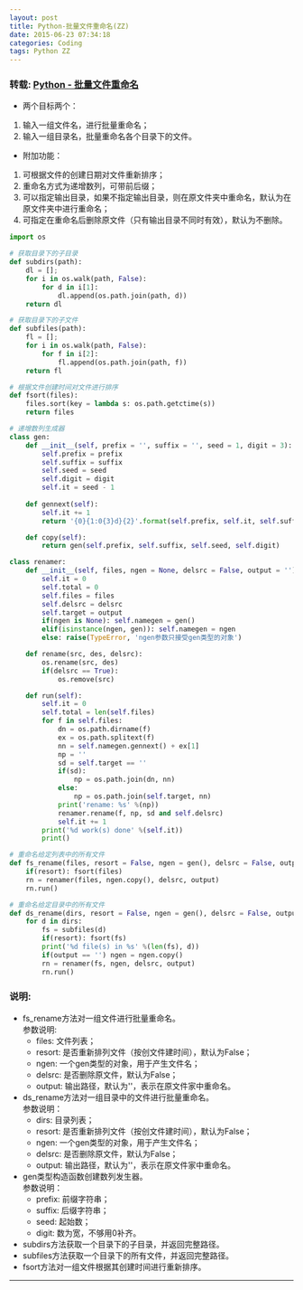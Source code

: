 ```yaml
---
layout: post
title: Python-批量文件重命名(ZZ)
date: 2015-06-23 07:34:18
categories: Coding
tags: Python ZZ
---
```


### 转载: [Python - 批量文件重命名](http://www.cnblogs.com/tracydj/archive/2011/01/27/1945861.html)

- 两个目标两个：

1. 输入一组文件名，进行批量重命名；
2. 输入一组目录名，批量重命名各个目录下的文件。

- 附加功能：

1. 可根据文件的创建日期对文件重新排序；
2. 重命名方式为递增数列，可带前后缀；
3. 可以指定输出目录，如果不指定输出目录，则在原文件夹中重命名，默认为在原文件夹中进行重命名；
4. 可指定在重命名后删除原文件（只有输出目录不同时有效），默认为不删除。

~~~python
import os

# 获取目录下的子目录
def subdirs(path):
    dl = [];
    for i in os.walk(path, False):
        for d in i[1]:
            dl.append(os.path.join(path, d))
    return dl

# 获取目录下的子文件
def subfiles(path):
    fl = [];
    for i in os.walk(path, False):
        for f in i[2]:
            fl.append(os.path.join(path, f))
    return fl

# 根据文件创建时间对文件进行排序
def fsort(files):
    files.sort(key = lambda s: os.path.getctime(s))
    return files

# 递增数列生成器
class gen:
    def __init__(self, prefix = '', suffix = '', seed = 1, digit = 3):
        self.prefix = prefix
        self.suffix = suffix
        self.seed = seed
        self.digit = digit
        self.it = seed - 1
    
    def gennext(self):
        self.it += 1
        return '{0}{1:0{3}d}{2}'.format(self.prefix, self.it, self.suffix, self.digit)

    def copy(self):
        return gen(self.prefix, self.suffix, self.seed, self.digit)

class renamer:
    def __init__(self, files, ngen = None, delsrc = False, output = ''):
        self.it = 0
        self.total = 0
        self.files = files
        self.delsrc = delsrc
        self.target = output
        if(ngen is None): self.namegen = gen()
        elif(isinstance(ngen, gen)): self.namegen = ngen
        else: raise(TypeError, 'ngen参数只接受gen类型的对象')

    def rename(src, des, delsrc):
        os.rename(src, des)
        if(delsrc == True):
            os.remove(src)

    def run(self):
        self.it = 0
        self.total = len(self.files)
        for f in self.files:
            dn = os.path.dirname(f)
            ex = os.path.splitext(f)
            nn = self.namegen.gennext() + ex[1]
            np = ''
            sd = self.target == ''
            if(sd):
                np = os.path.join(dn, nn)
            else:
                np = os.path.join(self.target, nn)
            print('rename: %s' %(np))
            renamer.rename(f, np, sd and self.delsrc)
            self.it += 1
        print('%d work(s) done' %(self.it))
        print()

# 重命名给定列表中的所有文件
def fs_rename(files, resort = False, ngen = gen(), delsrc = False, output = ''):
    if(resort): fsort(files)
    rn = renamer(files, ngen.copy(), delsrc, output)
    rn.run()

# 重命名给定目录中的所有文件
def ds_rename(dirs, resort = False, ngen = gen(), delsrc = False, output = ''):
    for d in dirs:
        fs = subfiles(d)
        if(resort): fsort(fs)
        print('%d file(s) in %s' %(len(fs), d))
        if(output == '') ngen = ngen.copy()
        rn = renamer(fs, ngen, delsrc, output)
        rn.run()
~~~

### 说明:  

- fs_rename方法对一组文件进行批量重命名。  
参数说明:  
  - files: 文件列表；
  - resort: 是否重新排列文件（按创文件建时间），默认为False；
  - ngen: 一个gen类型的对象，用于产生文件名；
  - delsrc: 是否删除原文件，默认为False；
  - output: 输出路径，默认为''，表示在原文件家中重命名。
- ds_rename方法对一组目录中的文件进行批量重命名。  
参数说明： 
  - dirs: 目录列表；
  - resort: 是否重新排列文件（按创文件建时间），默认为False；
  - ngen: 一个gen类型的对象，用于产生文件名；
  - delsrc: 是否删除原文件，默认为False；
  - output: 输出路径，默认为''，表示在原文件家中重命名。
- gen类型构造函数创建数列发生器。  
参数说明：  
  - prefix: 前缀字符串；
  - suffix: 后缀字符串；
  - seed: 起始数；
  - digit: 数为宽，不够用0补齐。
- subdirs方法获取一个目录下的子目录，并返回完整路径。
- subfiles方法获取一个目录下的所有文件，并返回完整路径。
- fsort方法对一组文件根据其创建时间进行重新排序。

---
